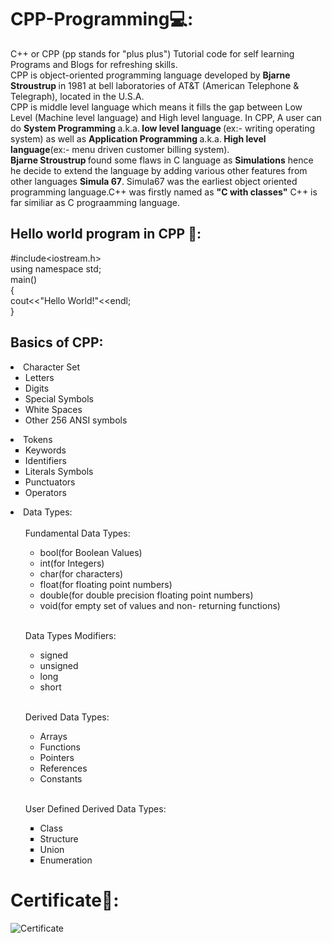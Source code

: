 # CPP-Programming💻:
C++ or CPP (pp stands for "plus plus") Tutorial code for self learning Programs and Blogs for refreshing skills.
<br/>
CPP is object-oriented programming language developed by <b>Bjarne Stroustrup </b> in 1981 at bell laboratories of AT&T (American Telephone & Telegraph), located in the U.S.A. 
<br/>CPP is middle level language which means it fills the gap between Low Level (Machine level language) and High level language. In CPP, A user can do <b>System Programming </b> a.k.a.<b> low level language </b>(ex:- writing operating system) as well as <b> Application Programming </b> a.k.a.<b> High level language</b>(ex:- menu driven customer billing system). 
<br/><b>Bjarne Stroustrup </b> found some flaws in C language as <b>Simulations</b> hence he decide to extend the language by adding various other features from other languages <b> Simula 67</b>. Simula67 was the earliest object oriented programming language.C++ was firstly named as <b>"C with classes"</b> C++ is far similiar as C prograamming language.

## Hello world program in CPP 🔰:
#include<iostream.h>
<br/>using namespace std;
<br/>main()
<br/>{
<br/> cout<<"Hello World!"<<endl;
<br/>}

## Basics of CPP:
<li>Character Set
    <ul>
      <li>Letters</li>
      <li>Digits</li>
      <li>Special Symbols</li>
      <li>White Spaces</li>
      <li>Other 256 ANSI symbols</li>
  </ul>
</li>
<li>Tokens
    <ul type = "square">
      <li>Keywords</li>
      <li>Identifiers</li>
      <li>Literals Symbols</li>
      <li>Punctuators</li>
      <li>Operators</li>
  </ul>
</li>
<li>Data Types: 
    <ol> <br/>Fundamental Data Types:
        <ul>
            <li>bool(for Boolean Values)</li>   <li>int(for Integers)</li>  <li>char(for characters)</li>   <li>float(for floating point                numbers)</li>  <li>double(for double precision floating point numbers)</li>    <li>void(for empty set of values and non-                returning functions)</li>
        </ul>
    </ol>
    <ol><br/> Data Types Modifiers:
       <ul>
               <li>signed</li> <li>unsigned</li>   <li>long</li>   <li>short</li>
        </ul>
    </ol>
    <ol><br/> Derived Data Types:
        <ul>
                <li>Arrays</li> <li>Functions</li>   <li>Pointers</li>   <li>References</li>    <li>Constants</li>
        </ul>
    </ol>
    <ol><br/> User Defined Derived Data Types:
        <ul type = "square">
                <li>Class</li> <li>Structure</li>   <li>Union</li>   <li>Enumeration</li>   
        </ul>
    </ol>
</li>   
  
  # Certificate📜:
![Certificate](https://github.com/Abhisooraj/CPP-Programming/blob/master/Certificates/Certificate.png)
